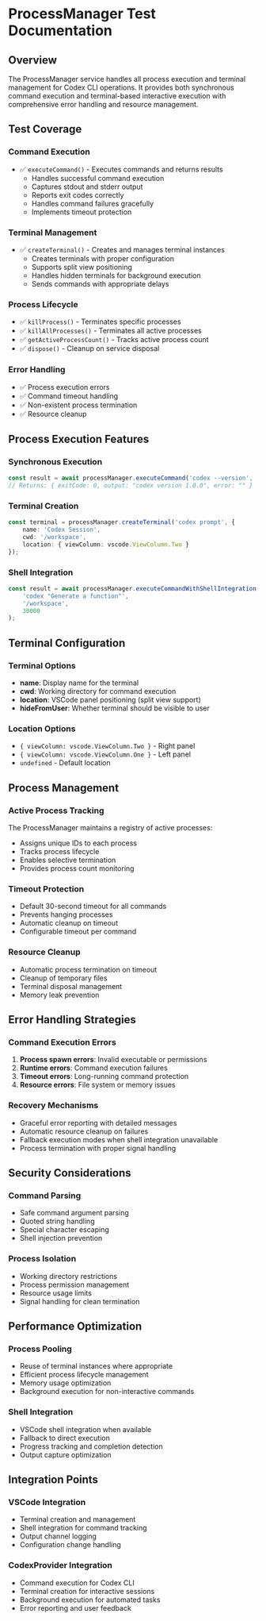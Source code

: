 # ProcessManager Test Documentation

## Overview

The ProcessManager service handles all process execution and terminal management for Codex CLI operations. It provides both synchronous command execution and terminal-based interactive execution with comprehensive error handling and resource management.

## Test Coverage

### Command Execution
- ✅ `executeCommand()` - Executes commands and returns results
  - Handles successful command execution
  - Captures stdout and stderr output
  - Reports exit codes correctly
  - Handles command failures gracefully
  - Implements timeout protection

### Terminal Management
- ✅ `createTerminal()` - Creates and manages terminal instances
  - Creates terminals with proper configuration
  - Supports split view positioning
  - Handles hidden terminals for background execution
  - Sends commands with appropriate delays

### Process Lifecycle
- ✅ `killProcess()` - Terminates specific processes
- ✅ `killAllProcesses()` - Terminates all active processes
- ✅ `getActiveProcessCount()` - Tracks active process count
- ✅ `dispose()` - Cleanup on service disposal

### Error Handling
- ✅ Process execution errors
- ✅ Command timeout handling
- ✅ Non-existent process termination
- ✅ Resource cleanup

## Process Execution Features

### Synchronous Execution
```typescript
const result = await processManager.executeCommand('codex --version', '/workspace');
// Returns: { exitCode: 0, output: "codex version 1.0.0", error: "" }
```

### Terminal Creation
```typescript
const terminal = processManager.createTerminal('codex prompt', {
    name: 'Codex Session',
    cwd: '/workspace',
    location: { viewColumn: vscode.ViewColumn.Two }
});
```

### Shell Integration
```typescript
const result = await processManager.executeCommandWithShellIntegration(
    'codex "Generate a function"',
    '/workspace',
    30000
);
```

## Terminal Configuration

### Terminal Options
- **name**: Display name for the terminal
- **cwd**: Working directory for command execution
- **location**: VSCode panel positioning (split view support)
- **hideFromUser**: Whether terminal should be visible to user

### Location Options
- `{ viewColumn: vscode.ViewColumn.Two }` - Right panel
- `{ viewColumn: vscode.ViewColumn.One }` - Left panel
- `undefined` - Default location

## Process Management

### Active Process Tracking
The ProcessManager maintains a registry of active processes:
- Assigns unique IDs to each process
- Tracks process lifecycle
- Enables selective termination
- Provides process count monitoring

### Timeout Protection
- Default 30-second timeout for all commands
- Prevents hanging processes
- Automatic cleanup on timeout
- Configurable timeout per command

### Resource Cleanup
- Automatic process termination on timeout
- Cleanup of temporary files
- Terminal disposal management
- Memory leak prevention

## Error Handling Strategies

### Command Execution Errors
1. **Process spawn errors**: Invalid executable or permissions
2. **Runtime errors**: Command execution failures
3. **Timeout errors**: Long-running command protection
4. **Resource errors**: File system or memory issues

### Recovery Mechanisms
- Graceful error reporting with detailed messages
- Automatic resource cleanup on failures
- Fallback execution modes when shell integration unavailable
- Process termination with proper signal handling

## Security Considerations

### Command Parsing
- Safe command argument parsing
- Quoted string handling
- Special character escaping
- Shell injection prevention

### Process Isolation
- Working directory restrictions
- Process permission management
- Resource usage limits
- Signal handling for clean termination

## Performance Optimization

### Process Pooling
- Reuse of terminal instances where appropriate
- Efficient process lifecycle management
- Memory usage optimization
- Background execution for non-interactive commands

### Shell Integration
- VSCode shell integration when available
- Fallback to direct execution
- Progress tracking and completion detection
- Output capture optimization

## Integration Points

### VSCode Integration
- Terminal creation and management
- Shell integration for command tracking
- Output channel logging
- Configuration change handling

### CodexProvider Integration
- Command execution for Codex CLI
- Terminal creation for interactive sessions
- Background execution for automated tasks
- Error reporting and user feedback